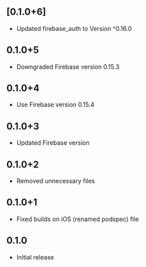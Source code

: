## [0.1.0+6]

* Updated firebase_auth to Version ^0.16.0

## 0.1.0+5

* Downgraded Firebase version 0.15.3

## 0.1.0+4

* Use Firebase version 0.15.4

## 0.1.0+3

* Updated Firebase version

## 0.1.0+2

* Removed unnecessary files

## 0.1.0+1

* Fixed builds on iOS (renamed podspec) file

## 0.1.0

* Initial release
